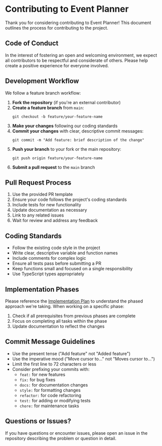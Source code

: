 # Contributing to Event Planner

Thank you for considering contributing to Event Planner! This document outlines the process for contributing to the project.

## Code of Conduct

In the interest of fostering an open and welcoming environment, we expect all contributors to be respectful and considerate of others. Please help create a positive experience for everyone involved.

## Development Workflow

We follow a feature branch workflow:

1. **Fork the repository** (if you're an external contributor)
2. **Create a feature branch** from `main`:
   ```
   git checkout -b feature/your-feature-name
   ```
3. **Make your changes** following our coding standards
4. **Commit your changes** with clear, descriptive commit messages:
   ```
   git commit -m "Add feature: brief description of the change"
   ```
5. **Push your branch** to your fork or the main repository:
   ```
   git push origin feature/your-feature-name
   ```
6. **Submit a pull request** to the `main` branch

## Pull Request Process

1. Use the provided PR template
2. Ensure your code follows the project's coding standards
3. Include tests for new functionality
4. Update documentation as necessary
5. Link to any related issues
6. Wait for review and address any feedback

## Coding Standards

- Follow the existing code style in the project
- Write clear, descriptive variable and function names
- Include comments for complex logic
- Ensure all tests pass before submitting a PR
- Keep functions small and focused on a single responsibility
- Use TypeScript types appropriately

## Implementation Phases

Please reference the [Implementation Plan](../docs/IMPLEMENTATION_PLAN.md) to understand the phased approach we're taking. When working on a specific phase:

1. Check if all prerequisites from previous phases are complete
2. Focus on completing all tasks within the phase
3. Update documentation to reflect the changes

## Commit Message Guidelines

- Use the present tense ("Add feature" not "Added feature")
- Use the imperative mood ("Move cursor to..." not "Moves cursor to...")
- Limit the first line to 72 characters or less
- Consider prefixing your commits with:
  - `feat:` for new features
  - `fix:` for bug fixes
  - `docs:` for documentation changes
  - `style:` for formatting changes
  - `refactor:` for code refactoring
  - `test:` for adding or modifying tests
  - `chore:` for maintenance tasks

## Questions or Issues?

If you have questions or encounter issues, please open an issue in the repository describing the problem or question in detail. 